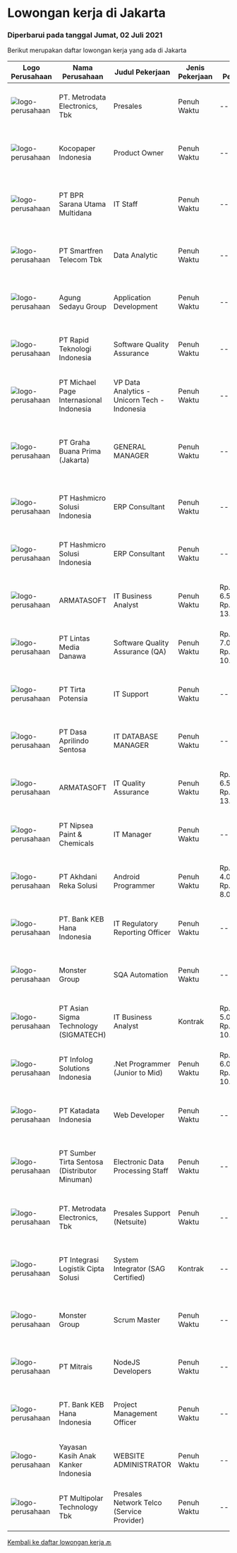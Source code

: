 
  # Lowongan kerja di Jakarta

  ### Diperbarui pada tanggal Jumat, 02 Juli 2021

  Berikut merupakan daftar lowongan kerja yang ada di Jakarta

  |Logo Perusahaan | Nama Perusahaan | Judul Pekerjaan | Jenis Pekerjaan | Gaji Pekerjaan | Lokasi | Deskripsi | Tanggal diunggah | Pranala |
  | -------------- | --------------- | --------------- | --------- | --------- | -------------- | ------- | ----------- | ----------- |
  |![logo-perusahaan](https://image-service-cdn.seek.com.au/0d75518309b56a3cff39daa569b0ba02cc7a22f2/ee4dce1061f3f616224767ad58cb2fc751b8d2dc)|PT. Metrodata Electronics, Tbk|Presales|Penuh Waktu|---|Jakarta Barat|Role :  Putting together business cases for the sales teams to support their proposals. Working closely and collaboratively with customers to devise...|Kamis, 01 Juli 2021|https://www.jobstreet.co.id/id/job/presales-3569990?token=0~1b9d4a75-e48a-4d44-a7f7-30fa143cafbe&sectionRank=1&jobId=jobstreet-id-job-3569990|
|![logo-perusahaan](https://image-service-cdn.seek.com.au/e70e6d65c1fe466be0ff9f7727312cac0c1e5306/ee4dce1061f3f616224767ad58cb2fc751b8d2dc)|Kocopaper Indonesia|Product Owner|Penuh Waktu|---|Jakarta Barat|Join KOCO and make an impact in education! We are looking to hire a Product Owner with a “Make it Happen” attitude! If you love innovating and can...|Kamis, 01 Juli 2021|https://www.jobstreet.co.id/id/job/product-owner-3562383?token=0~1b9d4a75-e48a-4d44-a7f7-30fa143cafbe&sectionRank=2&jobId=jobstreet-id-job-3562383|
|![logo-perusahaan](https://image-service-cdn.seek.com.au/0e5de9164b2b833a571099c040fc5d594aee5bd9/ee4dce1061f3f616224767ad58cb2fc751b8d2dc)|PT BPR Sarana Utama Multidana|IT Staff|Penuh Waktu|---|Jakarta Pusat|Responsibilities : Bertanggung jawab terhadap kesiapan dan ketersediaan perangkat operasional kantor (Laptop/PC/Printer/Scanner dll) Bertanggung jawab...|Kamis, 01 Juli 2021|https://www.jobstreet.co.id/id/job/it-staff-3570009?token=0~1b9d4a75-e48a-4d44-a7f7-30fa143cafbe&sectionRank=3&jobId=jobstreet-id-job-3570009|
|![logo-perusahaan](https://image-service-cdn.seek.com.au/c3269725c02398816cf1a7ef712f023c3ef90c81/ee4dce1061f3f616224767ad58cb2fc751b8d2dc)|PT Smartfren Telecom Tbk|Data Analytic|Penuh Waktu|---|Jakarta Pusat|Job Description : Develop adequate controls in company operations to minimize revenue leakage Develop control point to detect revenue loss by...|Kamis, 01 Juli 2021|https://www.jobstreet.co.id/id/job/data-analytic-3569963?token=0~1b9d4a75-e48a-4d44-a7f7-30fa143cafbe&sectionRank=4&jobId=jobstreet-id-job-3569963|
|![logo-perusahaan](https://image-service-cdn.seek.com.au/9f6b30fb6407057a7630f5da3069cc1145f28460/ee4dce1061f3f616224767ad58cb2fc751b8d2dc)|Agung Sedayu Group|Application Development|Penuh Waktu|---|Jakarta Utara|Job Scope: Participate in all application lifecycle Main focus : Code, Build, Testing, Deploy Application Analyze current code &amp; formulate more...|Kamis, 01 Juli 2021|https://www.jobstreet.co.id/id/job/application-development-3569702?token=0~1b9d4a75-e48a-4d44-a7f7-30fa143cafbe&sectionRank=5&jobId=jobstreet-id-job-3569702|
|![logo-perusahaan](https://image-service-cdn.seek.com.au/88f4054dbd394dc5ff51e8984796ce31b7f23ebb/ee4dce1061f3f616224767ad58cb2fc751b8d2dc)|PT Rapid Teknologi Indonesia|Software Quality Assurance|Penuh Waktu|---|Jakarta Raya|Responsibility: QA work closely with programmer team to ensure and improve the quality of product. Review requirement and specification document to...|Kamis, 01 Juli 2021|https://www.jobstreet.co.id/id/job/software-quality-assurance-3569853?token=0~1b9d4a75-e48a-4d44-a7f7-30fa143cafbe&sectionRank=6&jobId=jobstreet-id-job-3569853|
|![logo-perusahaan](https://image-service-cdn.seek.com.au/6f9556b46c1b5cc7aedf100dfc0ed24c4de1fe86/ee4dce1061f3f616224767ad58cb2fc751b8d2dc)|PT Michael Page Internasional Indonesia|VP Data Analytics - Unicorn Tech - Indonesia|Penuh Waktu|---|Jakarta Raya|You will be the anchor of the analytics division, the strategic leader for cross analytics teams who oversees all activities within data scope and...|Kamis, 01 Juli 2021|https://www.jobstreet.co.id/id/job/vp-data-analytics-unicorn-tech-indonesia-3569818?token=0~1b9d4a75-e48a-4d44-a7f7-30fa143cafbe&sectionRank=7&jobId=jobstreet-id-job-3569818|
|![logo-perusahaan](https://us.123rf.com/450wm/pavelstasevich/pavelstasevich1811/pavelstasevich181101027/112815900-stock-vector-no-image-available-icon-flat-vector.jpg?ver=6)|PT Graha Buana Prima (Jakarta)|GENERAL MANAGER|Penuh Waktu|---|Jakarta Raya|MEMAHAMI BIDANG TELEKOMUNIKASI DAN SOLAR PANEL MAMPU MENJAMIN TERCAPAINYA TARGET KINERJA, MENGIMPLEMENTASIKAN KEBIJAKAN MANAJEMEN OPERASI DAN...|Kamis, 01 Juli 2021|https://www.jobstreet.co.id/id/job/general-manager-3569673?token=0~1b9d4a75-e48a-4d44-a7f7-30fa143cafbe&sectionRank=8&jobId=jobstreet-id-job-3569673|
|![logo-perusahaan](https://image-service-cdn.seek.com.au/f6d60ad46f70dbd67cd5ea70ad66341689963cbd/ee4dce1061f3f616224767ad58cb2fc751b8d2dc)|PT Hashmicro Solusi Indonesia|ERP Consultant|Penuh Waktu|---|Jakarta Barat|Responsibilities: Manage and ensure ERP projects are done on time, on budget and on scope with high customer satisfaction Gather requirements, manage...|Kamis, 01 Juli 2021|https://www.jobstreet.co.id/id/job/erp-consultant-3557240?token=0~1b9d4a75-e48a-4d44-a7f7-30fa143cafbe&sectionRank=9&jobId=jobstreet-id-job-3557240|
|![logo-perusahaan](https://image-service-cdn.seek.com.au/f6d60ad46f70dbd67cd5ea70ad66341689963cbd/ee4dce1061f3f616224767ad58cb2fc751b8d2dc)|PT Hashmicro Solusi Indonesia|ERP Consultant|Penuh Waktu|---|Jakarta Barat|Responsibilities: Manage and ensure ERP projects are done on time, on budget and on scope with high customer satisfaction Gather requirements, manage...|Kamis, 01 Juli 2021|https://www.jobstreet.co.id/id/job/erp-consultant-3557242?token=0~1b9d4a75-e48a-4d44-a7f7-30fa143cafbe&sectionRank=10&jobId=jobstreet-id-job-3557242|
|![logo-perusahaan](https://image-service-cdn.seek.com.au/cbd688e0ed1faf51cb2ffe1efb36c2f4edca3eaa/ee4dce1061f3f616224767ad58cb2fc751b8d2dc)|ARMATASOFT|IT Business Analyst|Penuh Waktu|Rp. 6.500.000-Rp. 13.000.000|Jakarta Raya|We are looking for a skilled IT Business Analyst to join our IT Development TeamYour Responsible : Evaluating and Optimizing business processes...|Kamis, 01 Juli 2021|https://www.jobstreet.co.id/id/job/it-business-analyst-3569614?token=0~1b9d4a75-e48a-4d44-a7f7-30fa143cafbe&sectionRank=11&jobId=jobstreet-id-job-3569614|
|![logo-perusahaan](https://image-service-cdn.seek.com.au/4cc5b4edd8a09fb41741a122f57ee79a81b9a89e/ee4dce1061f3f616224767ad58cb2fc751b8d2dc)|PT Lintas Media Danawa|Software Quality Assurance (QA)|Penuh Waktu|Rp. 7.000.000-Rp. 10.000.000|Jakarta Raya|Responsibilities Review requirements, specifications and technical design documents to provide timely and meaningful feedback Create detailed,...|Kamis, 01 Juli 2021|https://www.jobstreet.co.id/id/job/software-quality-assurance-qa-3569492?token=0~1b9d4a75-e48a-4d44-a7f7-30fa143cafbe&sectionRank=12&jobId=jobstreet-id-job-3569492|
|![logo-perusahaan](https://image-service-cdn.seek.com.au/b8e7092dcb6e4b92e2d612884ce8235cfa3c3722/ee4dce1061f3f616224767ad58cb2fc751b8d2dc)|PT Tirta Potensia|IT Support|Penuh Waktu|---|Jakarta Pusat|Responsibilities: Day-to-day support to ensure the smooth running of the computers, network devices, cctv, printers as well as end users’ requirements...|Kamis, 01 Juli 2021|https://www.jobstreet.co.id/id/job/it-support-3569753?token=0~1b9d4a75-e48a-4d44-a7f7-30fa143cafbe&sectionRank=13&jobId=jobstreet-id-job-3569753|
|![logo-perusahaan](https://image-service-cdn.seek.com.au/98269d93ebea61106d717ca323ebf31a65e6a693/ee4dce1061f3f616224767ad58cb2fc751b8d2dc)|PT Dasa Aprilindo Sentosa|IT DATABASE MANAGER|Penuh Waktu|---|Jakarta Raya|IT DATABASE MANAGERThe Responsibility: Maintaining positive relationships with customers. Identifying customer needs and overseeing service delivery...|Kamis, 01 Juli 2021|https://www.jobstreet.co.id/id/job/it-database-manager-3562669?token=0~1b9d4a75-e48a-4d44-a7f7-30fa143cafbe&sectionRank=14&jobId=jobstreet-id-job-3562669|
|![logo-perusahaan](https://image-service-cdn.seek.com.au/cbd688e0ed1faf51cb2ffe1efb36c2f4edca3eaa/ee4dce1061f3f616224767ad58cb2fc751b8d2dc)|ARMATASOFT|IT Quality Assurance|Penuh Waktu|Rp. 6.500.000-Rp. 13.000.000|Jakarta Raya|We are looking for a skilled IT Quality Assurance to join our IT Development TeamYour Responsible : Develop plan for testing applications Doing...|Kamis, 01 Juli 2021|https://www.jobstreet.co.id/id/job/it-quality-assurance-3569613?token=0~1b9d4a75-e48a-4d44-a7f7-30fa143cafbe&sectionRank=15&jobId=jobstreet-id-job-3569613|
|![logo-perusahaan](https://image-service-cdn.seek.com.au/fb3052f170a1ab35754143cac7874a0692d8ac07/ee4dce1061f3f616224767ad58cb2fc751b8d2dc)|PT Nipsea Paint & Chemicals|IT Manager|Penuh Waktu|---|Jakarta Raya|Job description: IT Operations:1.      Overseeing all IT operations with regards to planning and coordinating with stakeholders 2.2.      Devising and...|Kamis, 01 Juli 2021|https://www.jobstreet.co.id/id/job/it-manager-3569947?token=0~1b9d4a75-e48a-4d44-a7f7-30fa143cafbe&sectionRank=16&jobId=jobstreet-id-job-3569947|
|![logo-perusahaan](https://image-service-cdn.seek.com.au/6e8788e55b83d22af1022fe3067e73fdcb032b02/ee4dce1061f3f616224767ad58cb2fc751b8d2dc)|PT Akhdani Reka Solusi|Android Programmer|Penuh Waktu|Rp. 4.000.000-Rp. 8.000.000|Jakarta Pusat|PT. Akhdani Reka Solusi membuka lowongan 1 orang Junior Android Programmer, segera, full time dengan kualifikasi umum sebagai berikut: Pendidikan...|Kamis, 01 Juli 2021|https://www.jobstreet.co.id/id/job/android-programmer-3569487?token=0~1b9d4a75-e48a-4d44-a7f7-30fa143cafbe&sectionRank=17&jobId=jobstreet-id-job-3569487|
|![logo-perusahaan](https://image-service-cdn.seek.com.au/a745d20782cd600f63fb5815284f505977c8a24f/ee4dce1061f3f616224767ad58cb2fc751b8d2dc)|PT. Bank KEB Hana Indonesia|IT Regulatory Reporting Officer|Penuh Waktu|---|Jakarta Selatan|Job Description: Develop data marts and ETL process related with regulatory reporting Provide ad hoc data/report for regulatory/compliance purposes...|Kamis, 01 Juli 2021|https://www.jobstreet.co.id/id/job/it-regulatory-reporting-officer-3569561?token=0~1b9d4a75-e48a-4d44-a7f7-30fa143cafbe&sectionRank=18&jobId=jobstreet-id-job-3569561|
|![logo-perusahaan](https://image-service-cdn.seek.com.au/fde7c35858fa549271ce89711d09acc66907aecf/ee4dce1061f3f616224767ad58cb2fc751b8d2dc)|Monster Group|SQA Automation|Penuh Waktu|---|Jakarta Raya|Develop test plans / mind map, test scripts, test data Review user requirements documents to ensure that requirements are testable Review &amp; Upload...|Kamis, 01 Juli 2021|https://www.jobstreet.co.id/id/job/sqa-automation-3562545?token=0~1b9d4a75-e48a-4d44-a7f7-30fa143cafbe&sectionRank=19&jobId=jobstreet-id-job-3562545|
|![logo-perusahaan](https://image-service-cdn.seek.com.au/7f5820662b3590c2231782c29931979332943e74/ee4dce1061f3f616224767ad58cb2fc751b8d2dc)|PT Asian Sigma Technology (SIGMATECH)|IT Business Analyst|Kontrak|Rp. 5.000.000-Rp. 10.000.000|Jakarta Raya|Location : Jakarta PusatIndustry : FinanceREQUIREMENT:- Degree in computer engineering, business administration, or related field.- Minimum 2 years as...|Kamis, 01 Juli 2021|https://www.jobstreet.co.id/id/job/it-business-analyst-3569722?token=0~1b9d4a75-e48a-4d44-a7f7-30fa143cafbe&sectionRank=20&jobId=jobstreet-id-job-3569722|
|![logo-perusahaan](https://image-service-cdn.seek.com.au/1d21ca4daf4f72fb4e90608460a8bf4a720d1b14/ee4dce1061f3f616224767ad58cb2fc751b8d2dc)|PT Infolog Solutions Indonesia|.Net Programmer (Junior to Mid)|Penuh Waktu|Rp. 6.000.000-Rp. 10.000.000|Jakarta Barat|About Us: Infolog is a Singapore Software &amp; Consultancy Company focuses in Warehouse Management System &amp; Transport System as well Warehouse...|Kamis, 01 Juli 2021|https://www.jobstreet.co.id/id/job/net-programmer-junior-to-mid-3562467?token=0~1b9d4a75-e48a-4d44-a7f7-30fa143cafbe&sectionRank=21&jobId=jobstreet-id-job-3562467|
|![logo-perusahaan](https://image-service-cdn.seek.com.au/3026c5849ceec29ef3a9216feec81bb0e8839b9a/ee4dce1061f3f616224767ad58cb2fc751b8d2dc)|PT Katadata Indonesia|Web Developer|Penuh Waktu|---|Jakarta Selatan|KATADATA.co.id is an online media, data and research company in the fields of economy and business. Our company provides news, information, data and...|Kamis, 01 Juli 2021|https://www.jobstreet.co.id/id/job/web-developer-3569704?token=0~1b9d4a75-e48a-4d44-a7f7-30fa143cafbe&sectionRank=22&jobId=jobstreet-id-job-3569704|
|![logo-perusahaan](https://image-service-cdn.seek.com.au/6b5544b768d119dfb25b8f497319110bf3cbe8b3/ee4dce1061f3f616224767ad58cb2fc751b8d2dc)|PT Sumber Tirta Sentosa (Distributor Minuman)|Electronic Data Processing Staff|Penuh Waktu|---|Jakarta Raya|Kandidat harus memiliki setidaknya Gelar Sarjana di Ilmu Komputer/Teknologi Informasi. Setidaknya memiliki 1 tahun pengalaman dalam bidang yang sesuai...|Rabu, 30 Juni 2021|https://www.jobstreet.co.id/id/job/electronic-data-processing-staff-3568565?token=0~1b9d4a75-e48a-4d44-a7f7-30fa143cafbe&sectionRank=23&jobId=jobstreet-id-job-3568565|
|![logo-perusahaan](https://image-service-cdn.seek.com.au/0d75518309b56a3cff39daa569b0ba02cc7a22f2/ee4dce1061f3f616224767ad58cb2fc751b8d2dc)|PT. Metrodata Electronics, Tbk|Presales Support (Netsuite)|Penuh Waktu|---|Jakarta Raya|Qualification: Candidate must possess at least Bachelor's Degree in Computer Science/Information Technology or equivalent. At least 3 Year(s) of...|Kamis, 01 Juli 2021|https://www.jobstreet.co.id/id/job/presales-support-netsuite-3562843?token=0~1b9d4a75-e48a-4d44-a7f7-30fa143cafbe&sectionRank=24&jobId=jobstreet-id-job-3562843|
|![logo-perusahaan](https://image-service-cdn.seek.com.au/576e023dc3036f634f254def107f2ba47aadba58/ee4dce1061f3f616224767ad58cb2fc751b8d2dc)|PT Integrasi Logistik Cipta Solusi|System Integrator (SAG Certified)|Kontrak|---|Jakarta Utara|ILCS (Indonesia Logistics Community Service) was established by PT Pelindo II (Persero) or Indonesia Port Corporation (IPC) and PT Telekomunikasi...|Kamis, 01 Juli 2021|https://www.jobstreet.co.id/id/job/system-integrator-sag-certified-3557510?token=0~1b9d4a75-e48a-4d44-a7f7-30fa143cafbe&sectionRank=25&jobId=jobstreet-id-job-3557510|
|![logo-perusahaan](https://image-service-cdn.seek.com.au/fde7c35858fa549271ce89711d09acc66907aecf/ee4dce1061f3f616224767ad58cb2fc751b8d2dc)|Monster Group|Scrum Master|Penuh Waktu|---|Jakarta Raya|Lead the scrum team in using Agile methodology and scrum practices  Helping the product owner and development team to achieve customer satisfaction ...|Kamis, 01 Juli 2021|https://www.jobstreet.co.id/id/job/scrum-master-3563164?token=0~1b9d4a75-e48a-4d44-a7f7-30fa143cafbe&sectionRank=26&jobId=jobstreet-id-job-3563164|
|![logo-perusahaan](https://image-service-cdn.seek.com.au/969b0c47f133a1e0155056a5d964c63953dd6304/ee4dce1061f3f616224767ad58cb2fc751b8d2dc)|PT Mitrais|NodeJS Developers|Penuh Waktu|---|Bali|Build your Career with Mitrais! We're urgently looking for experienced NodeJS Developers to be part of our team for an immediate start.Our client is a...|Kamis, 01 Juli 2021|https://www.jobstreet.co.id/id/job/nodejs-developers-3557891?token=0~1b9d4a75-e48a-4d44-a7f7-30fa143cafbe&sectionRank=27&jobId=jobstreet-id-job-3557891|
|![logo-perusahaan](https://image-service-cdn.seek.com.au/a745d20782cd600f63fb5815284f505977c8a24f/ee4dce1061f3f616224767ad58cb2fc751b8d2dc)|PT. Bank KEB Hana Indonesia|Project Management Officer|Penuh Waktu|---|Jakarta Selatan|Job Description: Perform coordination and facilities for IT projects for software development from planning, execution to socialization Improving the...|Kamis, 01 Juli 2021|https://www.jobstreet.co.id/id/job/project-management-officer-3569559?token=0~1b9d4a75-e48a-4d44-a7f7-30fa143cafbe&sectionRank=28&jobId=jobstreet-id-job-3569559|
|![logo-perusahaan](https://us.123rf.com/450wm/pavelstasevich/pavelstasevich1811/pavelstasevich181101027/112815900-stock-vector-no-image-available-icon-flat-vector.jpg?ver=6)|Yayasan Kasih Anak Kanker Indonesia|WEBSITE ADMINISTRATOR|Penuh Waktu|---|Jakarta Pusat|Candidate must possess at least Diploma in any field. At least 2 Year(s) of working experience in the related field is required for this position....|Kamis, 01 Juli 2021|https://www.jobstreet.co.id/id/job/website-administrator-3569790?token=0~1b9d4a75-e48a-4d44-a7f7-30fa143cafbe&sectionRank=29&jobId=jobstreet-id-job-3569790|
|![logo-perusahaan](https://image-service-cdn.seek.com.au/fac8ec91dcc0012b551a1f20f6d2707a1f7be282/ee4dce1061f3f616224767ad58cb2fc751b8d2dc)|PT Multipolar Technology Tbk|Presales Network Telco (Service Provider)|Penuh Waktu|---|Jakarta Selatan|Scope of work:    Provide insight and best-practice information on technical matters of product and solutions including: Product and solution...|Kamis, 01 Juli 2021|https://www.jobstreet.co.id/id/job/presales-network-telco-service-provider-3562562?token=0~1b9d4a75-e48a-4d44-a7f7-30fa143cafbe&sectionRank=30&jobId=jobstreet-id-job-3562562|


  [Kembali ke daftar lowongan kerja 🔙](../README.md#daftar-lowongan-kerja)
  